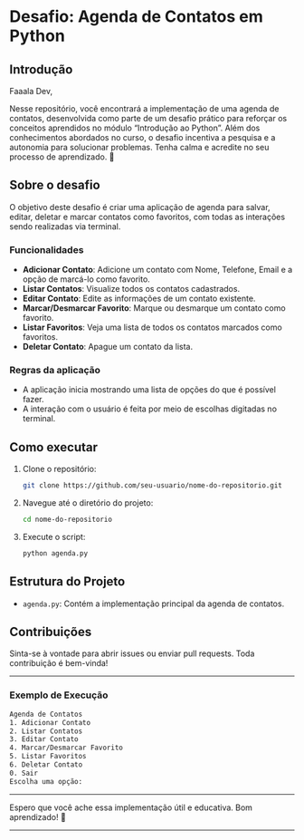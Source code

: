 # Desafio: Agenda de Contatos em Python

## Introdução

Faaala Dev,

Nesse repositório, você encontrará a implementação de uma agenda de contatos, desenvolvida como parte de um desafio prático para reforçar os conceitos aprendidos no módulo “Introdução ao Python”. Além dos conhecimentos abordados no curso, o desafio incentiva a pesquisa e a autonomia para solucionar problemas. Tenha calma e acredite no seu processo de aprendizado. 💜

## Sobre o desafio

O objetivo deste desafio é criar uma aplicação de agenda para salvar, editar, deletar e marcar contatos como favoritos, com todas as interações sendo realizadas via terminal.

### Funcionalidades

- **Adicionar Contato**: Adicione um contato com Nome, Telefone, Email e a opção de marcá-lo como favorito.
- **Listar Contatos**: Visualize todos os contatos cadastrados.
- **Editar Contato**: Edite as informações de um contato existente.
- **Marcar/Desmarcar Favorito**: Marque ou desmarque um contato como favorito.
- **Listar Favoritos**: Veja uma lista de todos os contatos marcados como favoritos.
- **Deletar Contato**: Apague um contato da lista.

### Regras da aplicação

- A aplicação inicia mostrando uma lista de opções do que é possível fazer.
- A interação com o usuário é feita por meio de escolhas digitadas no terminal.

## Como executar

1. Clone o repositório:
   ```sh
   git clone https://github.com/seu-usuario/nome-do-repositorio.git
   ```
2. Navegue até o diretório do projeto:
   ```sh
   cd nome-do-repositorio
   ```
3. Execute o script:
   ```sh
   python agenda.py
   ```

## Estrutura do Projeto

- `agenda.py`: Contém a implementação principal da agenda de contatos.

## Contribuições

Sinta-se à vontade para abrir issues ou enviar pull requests. Toda contribuição é bem-vinda!

---

### Exemplo de Execução

```sh
Agenda de Contatos
1. Adicionar Contato
2. Listar Contatos
3. Editar Contato
4. Marcar/Desmarcar Favorito
5. Listar Favoritos
6. Deletar Contato
0. Sair
Escolha uma opção:
```

---

Espero que você ache essa implementação útil e educativa. Bom aprendizado! 🚀

---

